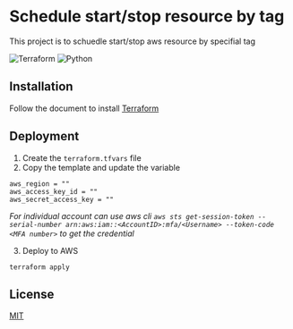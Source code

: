 # Schedule start/stop resource by tag

This project is to schuedle start/stop aws resource by specifial tag

![Terraform](https://img.shields.io/badge/Terraform-7B42BC?style=for-the-badge&logo=terraform&logoColor=white)
![Python](https://img.shields.io/badge/Python-FFD43B?style=for-the-badge&logo=python&logoColor=blue)

## Installation

Follow the document to install [Terraform](https://learn.hashicorp.com/tutorials/terraform/install-cli)

## Deployment

1. Create the `terraform.tfvars` file
2. Copy the template and update the variable

```
aws_region = ""
aws_access_key_id = ""
aws_secret_access_key = ""
```

*For individual account can use aws cli `aws sts get-session-token --serial-number arn:aws:iam::<AccountID>:mfa/<Username> --token-code <MFA number>` to get the credential*

3. Deploy to AWS

```
terraform apply
```

## License
[MIT](https://github.com/reduxjs/react-redux/blob/HEAD/LICENSE.md)